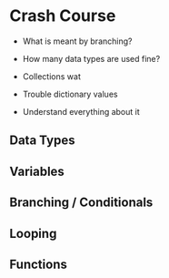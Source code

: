 # Crash Course

- What is meant by branching?
- How many data types are used fine?
- Collections wat
- Trouble dictionary values

- Understand everything about it

## Data Types

## Variables

## Branching / Conditionals

## Looping

## Functions
